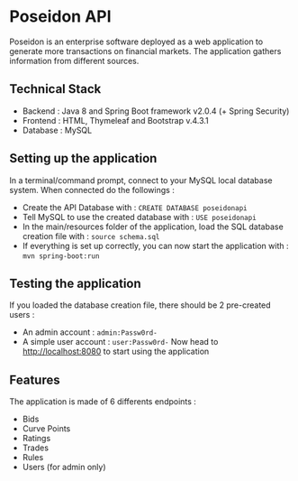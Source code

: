 # Poseidon API
Poseidon is an enterprise software deployed as a web application to generate more transactions on financial markets. The application gathers information from different sources.

## Technical Stack
- Backend : Java 8 and Spring Boot framework v2.0.4 (+ Spring Security)
- Frontend : HTML, Thymeleaf and Bootstrap v.4.3.1
- Database : MySQL

## Setting up the application
In a terminal/command prompt, connect to your MySQL local database system. When connected do the followings : 
- Create the API Database with : `CREATE DATABASE poseidonapi`
- Tell MySQL to use the created database with : `USE poseidonapi`
- In the main/resources folder of the application, load the SQL database creation file with : `source schema.sql`
- If everything is set up correctly, you can now start the application with : `mvn spring-boot:run`

## Testing the application
If you loaded the database creation file, there should be 2 pre-created users :
- An admin account : `admin:Passw0rd-`
- A simple user account : `user:Passw0rd-`
Now head to [http://localhost:8080](http://localhost:8080) to start using the application

## Features
The application is made of 6 differents endpoints : 
- Bids
- Curve Points
- Ratings
- Trades
- Rules
- Users (for admin only)
